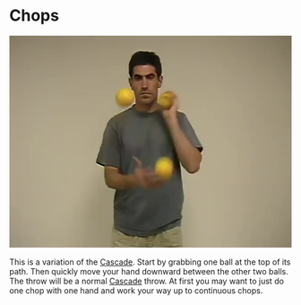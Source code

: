 # Chops

![Chops](/site/videos/poster/chops.jpg)

This is a variation of the [Cascade](cascade.md). Start by grabbing one ball at the top of its path. Then quickly move your hand downward between the other two balls. The throw will be a normal [Cascade](cascade.md) throw. At first you may want to just do one chop with one hand and work your way up to continuous chops.

